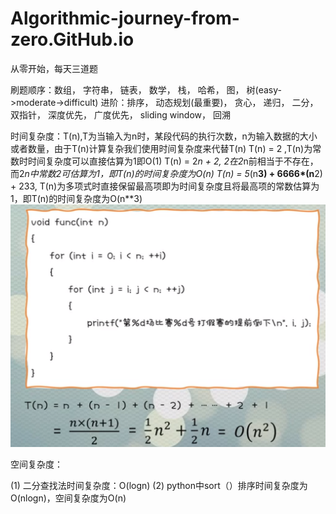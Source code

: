 # Algorithmic-journey-from-zero.GitHub.io

从零开始，每天三道题

刷题顺序：数组， 字符串， 链表， 数学， 栈， 哈希， 图， 树(easy->moderate->difficult)
    进阶：排序， 动态规划(最重要)， 贪心， 递归， 二分， 双指针， 深度优先， 广度优先， sliding window， 回溯


时间复杂度：T(n),T为当输入为n时，某段代码的执行次数，n为输入数据的大小或者数量，由于T(n)计算复杂我们使用时间复杂度来代替T(n)
            T(n) = 2 ,T(n)为常数时时间复杂度可以直接估算为1即O(1)
            T(n) = 2*n + 2, 2在2*n前相当于不存在，而2*n中常数2可估算为1，即T(n)的时间复杂度为O(n)
            T(n) = 5*(n**3) + 6666*(n**2) + 233, T(n)为多项式时直接保留最高项即为时间复杂度且将最高项的常数估算为1，即T(n)的时间复杂度为O(n**3)
            ![image](https://github.com/AnkiDord/Algorithmic-journey-from-zero.GitHub.io/blob/main/%E5%A5%87%E6%80%AA%E7%9A%84%E6%97%B6%E9%97%B4%E5%A4%8D%E6%9D%82%E5%BA%A61.png)
            
空间复杂度：

(1) 二分查找法时间复杂度：O(logn)
(2) python中sort（）排序时间复杂度为O(nlogn)，空间复杂度为O(n)

